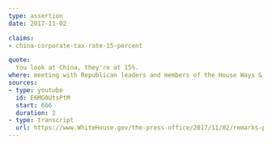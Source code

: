 ```yaml
---
type: assertion
date: 2017-11-02

claims:
- china-corporate-tax-rate-15-percent

quote:
  You look at China, they're at 15%.
where: meeting with Republican leaders and members of the House Ways & Means Committee
sources:
- type: youtube
  id: E6MG0UtsPtM
  start: 666
  duration: 2
- type: transcript
  url: https://www.WhiteHouse.gov/the-press-office/2017/11/02/remarks-president-trump-meeting-house-republican-leaders-and-republican
---
```

